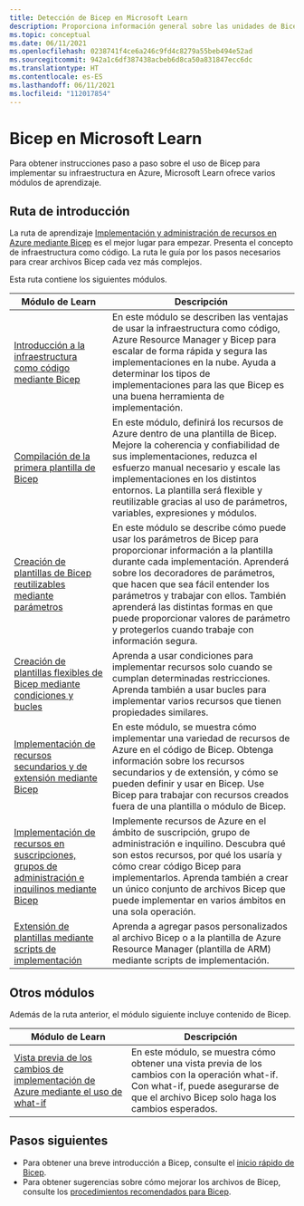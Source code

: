 ```yaml
---
title: Detección de Bicep en Microsoft Learn
description: Proporciona información general sobre las unidades de Bicep que hay disponibles en Microsoft Learn.
ms.topic: conceptual
ms.date: 06/11/2021
ms.openlocfilehash: 0238741f4ce6a246c9fd4c8279a55beb494e52ad
ms.sourcegitcommit: 942a1c6df387438acbeb6d8ca50a831847ecc6dc
ms.translationtype: HT
ms.contentlocale: es-ES
ms.lasthandoff: 06/11/2021
ms.locfileid: "112017854"
---
```

# <a name="bicep-in-microsoft-learn"></a>Bicep en Microsoft Learn

Para obtener instrucciones paso a paso sobre el uso de Bicep para implementar su infraestructura en Azure, Microsoft Learn ofrece varios módulos de aprendizaje.

## <a name="introductory-path"></a>Ruta de introducción

La ruta de aprendizaje [Implementación y administración de recursos en Azure mediante Bicep](/learn/paths/bicep-deploy/) es el mejor lugar para empezar. Presenta el concepto de infraestructura como código. La ruta le guía por los pasos necesarios para crear archivos Bicep cada vez más complejos.

Esta ruta contiene los siguientes módulos.

| Módulo de Learn | Descripción |
| ------------ | ----------- |
| [Introducción a la infraestructura como código mediante Bicep](/learn/modules/introduction-to-infrastructure-as-code-using-bicep/) | En este módulo se describen las ventajas de usar la infraestructura como código, Azure Resource Manager y Bicep para escalar de forma rápida y segura las implementaciones en la nube. Ayuda a determinar los tipos de implementaciones para las que Bicep es una buena herramienta de implementación. |
| [Compilación de la primera plantilla de Bicep](/learn/modules/deploy-azure-resources-by-using-bicep-templates/) | En este módulo, definirá los recursos de Azure dentro de una plantilla de Bicep. Mejore la coherencia y confiabilidad de sus implementaciones, reduzca el esfuerzo manual necesario y escale las implementaciones en los distintos entornos. La plantilla será flexible y reutilizable gracias al uso de parámetros, variables, expresiones y módulos. |
| [Creación de plantillas de Bicep reutilizables mediante parámetros](/learn/modules/build-reusable-bicep-templates-parameters/) | En este módulo se describe cómo puede usar los parámetros de Bicep para proporcionar información a la plantilla durante cada implementación. Aprenderá sobre los decoradores de parámetros, que hacen que sea fácil entender los parámetros y trabajar con ellos. También aprenderá las distintas formas en que puede proporcionar valores de parámetro y protegerlos cuando trabaje con información segura. |
| [Creación de plantillas flexibles de Bicep mediante condiciones y bucles](/learn/modules/build-flexible-bicep-templates-conditions-loops/) | Aprenda a usar condiciones para implementar recursos solo cuando se cumplan determinadas restricciones. Aprenda también a usar bucles para implementar varios recursos que tienen propiedades similares. |
| [Implementación de recursos secundarios y de extensión mediante Bicep](/learn/modules/child-extension-bicep-templates/) | En este módulo, se muestra cómo implementar una variedad de recursos de Azure en el código de Bicep. Obtenga información sobre los recursos secundarios y de extensión, y cómo se pueden definir y usar en Bicep. Use Bicep para trabajar con recursos creados fuera de una plantilla o módulo de Bicep. |
| [Implementación de recursos en suscripciones, grupos de administración e inquilinos mediante Bicep](/learn/modules/deploy-resources-scopes-bicep/) | Implemente recursos de Azure en el ámbito de suscripción, grupo de administración e inquilino. Descubra qué son estos recursos, por qué los usaría y cómo crear código Bicep para implementarlos. Aprenda también a crear un único conjunto de archivos Bicep que puede implementar en varios ámbitos en una sola operación. |
| [Extensión de plantillas mediante scripts de implementación](/learn/modules/extend-resource-manager-template-deployment-scripts/) | Aprenda a agregar pasos personalizados al archivo Bicep o a la plantilla de Azure Resource Manager (plantilla de ARM) mediante scripts de implementación. |

## <a name="other-modules"></a>Otros módulos

Además de la ruta anterior, el módulo siguiente incluye contenido de Bicep.

| Módulo de Learn | Descripción |
| ------------ | ----------- |
| [Vista previa de los cambios de implementación de Azure mediante el uso de what-if](/learn/modules/arm-template-whatif/) | En este módulo, se muestra cómo obtener una vista previa de los cambios con la operación what-if. Con what-if, puede asegurarse de que el archivo Bicep solo haga los cambios esperados. |

## <a name="next-steps"></a>Pasos siguientes

* Para obtener una breve introducción a Bicep, consulte el [inicio rápido de Bicep](quickstart-create-bicep-use-visual-studio-code.md).
* Para obtener sugerencias sobre cómo mejorar los archivos de Bicep, consulte los [procedimientos recomendados para Bicep](best-practices.md).
